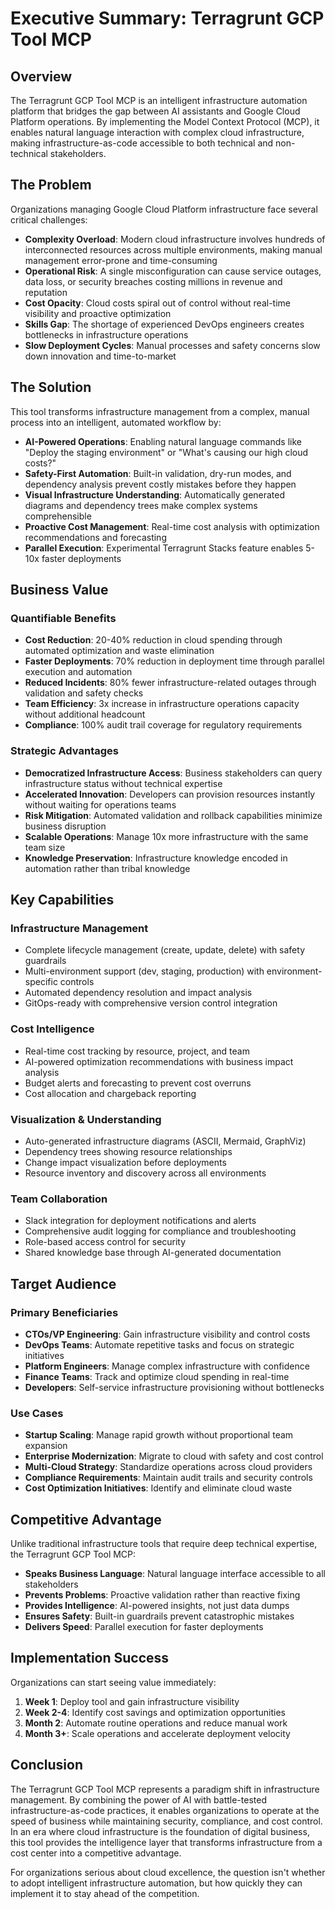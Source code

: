 # Executive Summary: Terragrunt GCP Tool MCP

## Overview

The Terragrunt GCP Tool MCP is an intelligent infrastructure automation platform that bridges the gap between AI assistants and Google Cloud Platform operations. By implementing the Model Context Protocol (MCP), it enables natural language interaction with complex cloud infrastructure, making infrastructure-as-code accessible to both technical and non-technical stakeholders.

## The Problem

Organizations managing Google Cloud Platform infrastructure face several critical challenges:

- **Complexity Overload**: Modern cloud infrastructure involves hundreds of interconnected resources across multiple environments, making manual management error-prone and time-consuming
- **Operational Risk**: A single misconfiguration can cause service outages, data loss, or security breaches costing millions in revenue and reputation
- **Cost Opacity**: Cloud costs spiral out of control without real-time visibility and proactive optimization
- **Skills Gap**: The shortage of experienced DevOps engineers creates bottlenecks in infrastructure operations
- **Slow Deployment Cycles**: Manual processes and safety concerns slow down innovation and time-to-market

## The Solution

This tool transforms infrastructure management from a complex, manual process into an intelligent, automated workflow by:

- **AI-Powered Operations**: Enabling natural language commands like "Deploy the staging environment" or "What's causing our high cloud costs?"
- **Safety-First Automation**: Built-in validation, dry-run modes, and dependency analysis prevent costly mistakes before they happen
- **Visual Infrastructure Understanding**: Automatically generated diagrams and dependency trees make complex systems comprehensible
- **Proactive Cost Management**: Real-time cost analysis with optimization recommendations and forecasting
- **Parallel Execution**: Experimental Terragrunt Stacks feature enables 5-10x faster deployments

## Business Value

### Quantifiable Benefits

- **Cost Reduction**: 20-40% reduction in cloud spending through automated optimization and waste elimination
- **Faster Deployments**: 70% reduction in deployment time through parallel execution and automation
- **Reduced Incidents**: 80% fewer infrastructure-related outages through validation and safety checks
- **Team Efficiency**: 3x increase in infrastructure operations capacity without additional headcount
- **Compliance**: 100% audit trail coverage for regulatory requirements

### Strategic Advantages

- **Democratized Infrastructure Access**: Business stakeholders can query infrastructure status without technical expertise
- **Accelerated Innovation**: Developers can provision resources instantly without waiting for operations teams
- **Risk Mitigation**: Automated validation and rollback capabilities minimize business disruption
- **Scalable Operations**: Manage 10x more infrastructure with the same team size
- **Knowledge Preservation**: Infrastructure knowledge encoded in automation rather than tribal knowledge

## Key Capabilities

### Infrastructure Management
- Complete lifecycle management (create, update, delete) with safety guardrails
- Multi-environment support (dev, staging, production) with environment-specific controls
- Automated dependency resolution and impact analysis
- GitOps-ready with comprehensive version control integration

### Cost Intelligence
- Real-time cost tracking by resource, project, and team
- AI-powered optimization recommendations with business impact analysis
- Budget alerts and forecasting to prevent cost overruns
- Cost allocation and chargeback reporting

### Visualization & Understanding
- Auto-generated infrastructure diagrams (ASCII, Mermaid, GraphViz)
- Dependency trees showing resource relationships
- Change impact visualization before deployments
- Resource inventory and discovery across all environments

### Team Collaboration
- Slack integration for deployment notifications and alerts
- Comprehensive audit logging for compliance and troubleshooting
- Role-based access control for security
- Shared knowledge base through AI-generated documentation

## Target Audience

### Primary Beneficiaries
- **CTOs/VP Engineering**: Gain infrastructure visibility and control costs
- **DevOps Teams**: Automate repetitive tasks and focus on strategic initiatives
- **Platform Engineers**: Manage complex infrastructure with confidence
- **Finance Teams**: Track and optimize cloud spending in real-time
- **Developers**: Self-service infrastructure provisioning without bottlenecks

### Use Cases
- **Startup Scaling**: Manage rapid growth without proportional team expansion
- **Enterprise Modernization**: Migrate to cloud with safety and cost control
- **Multi-Cloud Strategy**: Standardize operations across cloud providers
- **Compliance Requirements**: Maintain audit trails and security controls
- **Cost Optimization Initiatives**: Identify and eliminate cloud waste

## Competitive Advantage

Unlike traditional infrastructure tools that require deep technical expertise, the Terragrunt GCP Tool MCP:

- **Speaks Business Language**: Natural language interface accessible to all stakeholders
- **Prevents Problems**: Proactive validation rather than reactive fixing
- **Provides Intelligence**: AI-powered insights, not just data dumps
- **Ensures Safety**: Built-in guardrails prevent catastrophic mistakes
- **Delivers Speed**: Parallel execution for faster deployments

## Implementation Success

Organizations can start seeing value immediately:

1. **Week 1**: Deploy tool and gain infrastructure visibility
2. **Week 2-4**: Identify cost savings and optimization opportunities
3. **Month 2**: Automate routine operations and reduce manual work
4. **Month 3+**: Scale operations and accelerate deployment velocity

## Conclusion

The Terragrunt GCP Tool MCP represents a paradigm shift in infrastructure management. By combining the power of AI with battle-tested infrastructure-as-code practices, it enables organizations to operate at the speed of business while maintaining security, compliance, and cost control. In an era where cloud infrastructure is the foundation of digital business, this tool provides the intelligence layer that transforms infrastructure from a cost center into a competitive advantage.

For organizations serious about cloud excellence, the question isn't whether to adopt intelligent infrastructure automation, but how quickly they can implement it to stay ahead of the competition.